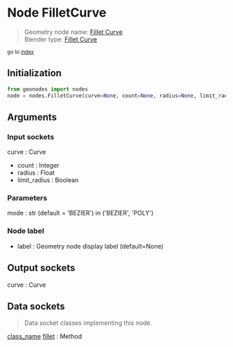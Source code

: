 
# Node FilletCurve

> Geometry node name: [Fillet Curve](https://docs.blender.org/manual/en/latest/modeling/geometry_nodes/material/fillet_curve.html)<br>
  Blender type: [Fillet Curve](https://docs.blender.org/api/current/bpy.types.GeometryNodeFilletCurve.html)
  
<sub>go to [index](/docs/index.md)</sub>

## Initialization

```python
from geonodes import nodes
node = nodes.FilletCurve(curve=None, count=None, radius=None, limit_radius=None, mode='BEZIER', label=None)
```



## Arguments


### Input sockets

curve : Curve
- count : Integer
- radius : Float
- limit_radius : Boolean

### Parameters

mode : str (default = 'BEZIER') in ('BEZIER', 'POLY')

### Node label

- label : Geometry node display label (default=None)

## Output sockets

curve : Curve

## Data sockets

> Data socket classes implementing this node.
  
[class_name](docs/sockets/Curve.md) [fillet](docs/sockets/Curve.md#fillet) : Method


